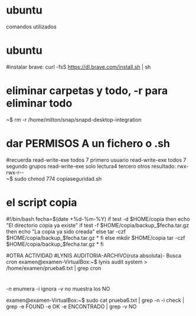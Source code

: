 # ubuntu
comandos utilizados
# ubuntu
#instalar brave:
curl -fsS https://dl.brave.com/install.sh | sh
# eliminar carpetas y todo, -r para eliminar todo
~$ rm -r /home/milton/snap/snapd-desktop-integration
# dar PERMISOS A un fichero o .sh
#recuerda read-write-exe todos 7          primero usuario
          read-write-exe todos 7          segundo grupos
          read-write-exe solo lectura4     tercero otros 
resultado: rwx-rwx-r--          
~$ sudo chmod 774 copiaseguridad.sh

# el script copia
#!/bin/bash 
 fecha=$(date +%d-%m-%Y) 
 if test -d $HOME/copia
 then
 echo "El directorio copia ya existe"
        if test -f $HOME/copia/backup_$fecha.tar.gz
        then
        echo "La copia ya sido creada"
        else
        tar -czf $HOME/copia/backup_$fecha.tar.gz *
        fi
 else
  mkdir $HOME/copia
  tar -czf $HOME/copia/backup_$fecha.tar.gz *
fi

#OTRA ACTIVIDAD
#LYNIS
AUDITORIA-ARCHIVO(ruta absoluta)- Busca cron
examen@examen-VirtualBox:~$ lynis audit system > /home/examen/prueba6.txt | grep cron
# 
-n enumera
-i ignora
-v no muestra los NO 

examen@examen-VirtualBox:~$ sudo cat prueba6.txt | grep -n -i check | grep -e FOUND -e OK -e ENCONTRADO  | grep -v NO






